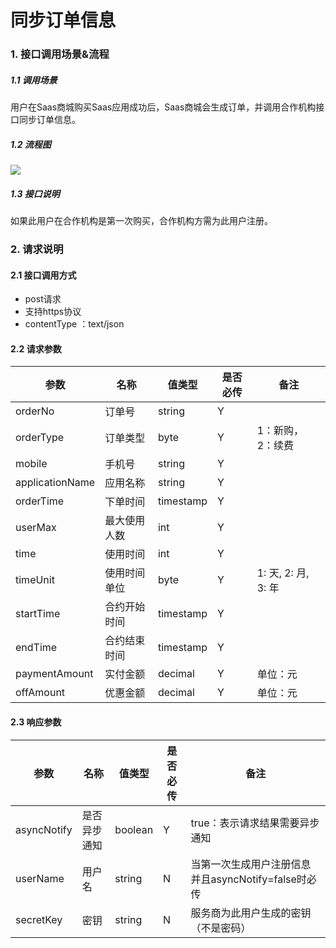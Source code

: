 # 同步订单信息

### 1. 接口调用场景&流程

##### 1.1 调用场景

用户在Saas商城购买Saas应用成功后，Saas商城会生成订单，并调用合作机构接口同步订单信息。

##### 1.2 流程图

![](<http://ydxjdnas.sanjinxia.com/image/用户购买saas后三方saas注册用户.jpg>)

##### 1.3  接口说明

如果此用户在合作机构是第一次购买，合作机构方需为此用户注册。

### 2. 请求说明

#### 2.1 接口调用方式

- post请求
- 支持https协议
- contentType ：text/json

#### 2.2  请求参数

| 参数              | 名称     | 值类型       | 是否必传 | 备注               |
| --------------- | ------ | --------- | ---- | ---------------- |
| orderNo         | 订单号    | string    | Y    |                  |
| orderType       | 订单类型   | byte      | Y    | 1：新购， 2：续费       |
| mobile          | 手机号    | string    | Y    |                  |
| applicationName | 应用名称   | string    | Y    |                  |
| orderTime       | 下单时间   | timestamp | Y    |                  |
| userMax         | 最大使用人数 | int       | Y    |                  |
| time            | 使用时间   | int       | Y    |                  |
| timeUnit        | 使用时间单位 | byte      | Y    | 1: 天, 2: 月, 3: 年 |
| startTime       | 合约开始时间 | timestamp | Y    |                  |
| endTime         | 合约结束时间 | timestamp | Y    |                  |
| paymentAmount   | 实付金额   | decimal   | Y    | 单位：元             |
| offAmount       | 优惠金额   | decimal   | Y    | 单位：元             |

#### 2.3  响应参数

| 参数          | 名称     | 值类型     | 是否必传 | 备注                                 |
| ----------- | ------ | ------- | ---- | ---------------------------------- |
| asyncNotify | 是否异步通知 | boolean | Y    | true：表示请求结果需要异步通知                  |
| userName    | 用户名    | string  | N    | 当第一次生成用户注册信息并且asyncNotify=false时必传 |
| secretKey   | 密钥     | string  | N    | 服务商为此用户生成的密钥（不是密码）                 |






